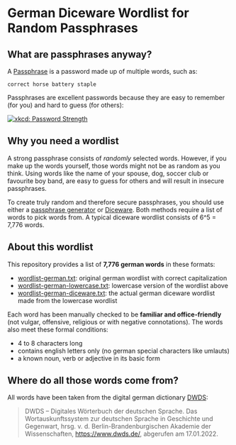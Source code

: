 # German Diceware Wordlist for Random Passphrases

## What are passphrases anyway?

A [Passphrase](https://en.wikipedia.org/wiki/Passphrase) is a password made
up of multiple words, such as:

    correct horse battery staple

Passphrases are excellent passwords because they are easy to remember (for you)
and hard to guess (for others):

[![xkcd: Password Strength](https://imgs.xkcd.com/comics/password_strength.png "xkcd: Password Strength")](https://xkcd.com/936)

## Why you need a wordlist

A strong passphrase consists of *randomly* selected words.
However, if you make up the words yourself, those words might not be as random
as you think.
Using words like the name of your spouse, dog, soccer club or favourite boy
band, are easy to guess for others and will result in insecure passphrases.

To create truly random and therefore secure passphrases, you should use either a
[passphrase generator](https://github.com/bjoernalbers/phrase) or
[Diceware](https://theworld.com/~reinhold/diceware.html).
Both methods require a list of words to pick words from.
A typical diceware wordlist consists of 6^5 = 7,776 words.

## About this wordlist

This repository provides a list of **7,776 german words** in these formats:

- [wordlist-german.txt](wordlist-german.txt): original german wordlist with correct capitalization
- [wordlist-german-lowercase.txt](wordlist-german-lowercase.txt): lowercase version of the wordlist above
- [wordlist-german-diceware.txt](wordlist-german-diceware.txt): the actual german diceware wordlist made from
  the lowercase wordlist

Each word has been manually checked to be **familiar and office-friendly**
(not vulgar, offensive, religious or with negative connotations).
The words also meet these formal conditions:

- 4 to 8 characters long
- contains english letters only (no german special characters like umlauts)
- a known noun, verb or adjective in its basic form

## Where do all those words come from?

All words have been taken from the digital german dictionary
[DWDS](https://www.dwds.de/):

> DWDS – Digitales Wörterbuch der deutschen Sprache.
> Das Wortauskunftssystem zur deutschen Sprache in Geschichte und Gegenwart,
> hrsg. v. d. Berlin-Brandenburgischen Akademie der Wissenschaften,
> <https://www.dwds.de/>, abgerufen am 17.01.2022.
